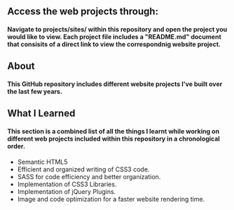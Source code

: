 ## Access the web projects through: ##
#### Navigate to projects/sites/ within this repository and open the project you would like to view. Each project file includes a "README.md" document that consisits of a direct link to view the correspondnig website project. ####

## About ##
#### This GitHub repository includes different website projects I've built over the last few years. ####

## What I Learned ##
#### This section is a combined list of all the things I learnt while working on different web projects included within this repository in a chronological order. ####
- Semantic HTML5
- Efficient and organized writing of CSS3 code.
- SASS for code efficiency and better organization.
- Implementation of CSS3 Libraries.
- Implementation of jQuery Plugins.
- Image and code optimization for a faster website rendering time.


